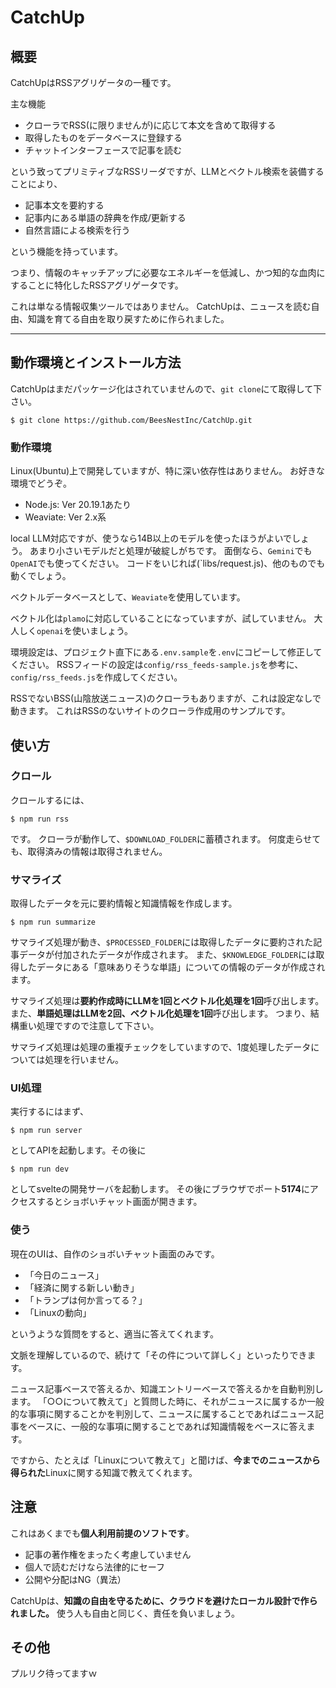 # CatchUp

## 概要

CatchUpはRSSアグリゲータの一種です。

主な機能

* クローラでRSS(に限りませんが)に応じて本文を含めて取得する
* 取得したものをデータベースに登録する
* チャットインターフェースで記事を読む

という致ってプリミティブなRSSリーダですが、LLMとベクトル検索を装備することにより、

* 記事本文を要約する
* 記事内にある単語の辞典を作成/更新する
* 自然言語による検索を行う

という機能を持っています。

つまり、情報のキャッチアップに必要なエネルギーを低減し、かつ知的な血肉にすることに特化したRSSアグリゲータです。

これは単なる情報収集ツールではありません。
CatchUpは、ニュースを読む自由、知識を育てる自由を取り戻すために作られました。

---

## 動作環境とインストール方法

CatchUpはまだパッケージ化はされていませんので、`git clone`にて取得して下さい。

```shell
$ git clone https://github.com/BeesNestInc/CatchUp.git
```

### 動作環境

Linux(Ubuntu)上で開発していますが、特に深い依存性はありません。
お好きな環境でどうぞ。

- Node.js: Ver 20.19.1あたり
- Weaviate: Ver 2.x系

local LLM対応ですが、使うなら14B以上のモデルを使ったほうがよいでしょう。
あまり小さいモデルだと処理が破綻しがちです。
面倒なら、`Gemini`でも`OpenAI`でも使ってください。
コードをいじれば(`libs/request.js)、他のものでも動くでしょう。

ベクトルデータベースとして、`Weaviate`を使用しています。

ベクトル化は`plamo`に対応していることになっていますが、試していません。
大人しく`openai`を使いましょう。

環境設定は、プロジェクト直下にある`.env.sample`を`.env`にコピーして修正してください。
RSSフィードの設定は`config/rss_feeds-sample.js`を参考に、`config/rss_feeds.js`を作成してください。

RSSでないBSS(山陰放送ニュース)のクローラもありますが、これは設定なしで動きます。
これはRSSのないサイトのクローラ作成用のサンプルです。

## 使い方

### クロール

クロールするには、

```shell
$ npm run rss
```

です。
クローラが動作して、`$DOWNLOAD_FOLDER`に蓄積されます。
何度走らせても、取得済みの情報は取得されません。

### サマライズ

取得したデータを元に要約情報と知識情報を作成します。

```shell
$ npm run summarize
```

サマライズ処理が動き、`$PROCESSED_FOLDER`には取得したデータに要約された記事データが付加されたデータが作成されます。
また、`$KNOWLEDGE_FOLDER`には取得したデータにある「意味ありそうな単語」についての情報のデータが作成されます。

サマライズ処理は**要約作成時にLLMを1回とベクトル化処理を1回**呼び出します。
また、**単語処理はLLMを2回、ベクトル化処理を1回**呼び出します。
つまり、結構重い処理ですので注意して下さい。

サマライズ処理は処理の重複チェックをしていますので、1度処理したデータについては処理を行いません。

### UI処理

実行するにはまず、

```shell
$ npm run server
```

としてAPIを起動します。その後に

```shell
$ npm run dev
```

としてsvelteの開発サーバを起動します。
その後にブラウザでポート**5174**にアクセスするとショボいチャット画面が開きます。

### 使う

現在のUIは、自作のショボいチャット画面のみです。

- 「今日のニュース」
- 「経済に関する新しい動き」
- 「トランプは何か言ってる？」
- 「Linuxの動向」

というような質問をすると、適当に答えてくれます。

文脈を理解しているので、続けて「その件について詳しく」といったりできます。

ニュース記事ベースで答えるか、知識エントリーベースで答えるかを自動判別します。
「○○について教えて」と質問した時に、それがニュースに属するか一般的な事項に関することかを判別して、ニュースに属することであればニュース記事をベースに、一般的な事項に関することであれば知識情報をベースに答えます。

ですから、たとえば「Linuxについて教えて」と聞けば、**今までのニュースから得られた**Linuxに関する知識で教えてくれます。

## 注意

これはあくまでも**個人利用前提のソフトです**。

- 記事の著作権をまったく考慮していません
- 個人で読むだけなら法律的にセーフ
- 公開や分配はNG（異法）

CatchUpは、**知識の自由を守るために、クラウドを避けたローカル設計で作られました。**
使う人も自由と同じく、責任を負いましょう。

## その他

プルリク待ってますｗ
